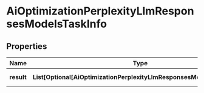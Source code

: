 # AiOptimizationPerplexityLlmResponsesModelsTaskInfo


## Properties

| Name | Type | Description | Notes |
|------------ | ------------- | ------------- | -------------|
**result** | **List[Optional[AiOptimizationPerplexityLlmResponsesModelsResultInfo]]** | array of results |[optional]|